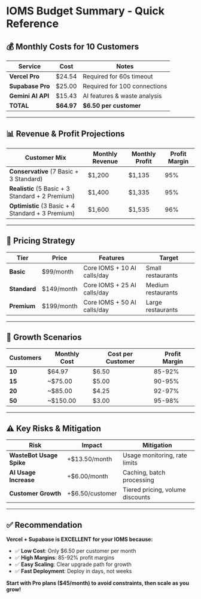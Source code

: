 # IOMS Budget Summary - Quick Reference

## 💰 **Monthly Costs for 10 Customers**

| Service | Cost | Notes |
|---------|------|-------|
| **Vercel Pro** | $24.54 | Required for 60s timeout |
| **Supabase Pro** | $25.00 | Required for 100 connections |
| **Gemini AI API** | $15.43 | AI features & waste analysis |
| **TOTAL** | **$64.97** | **$6.50 per customer** |

---

## 📊 **Revenue & Profit Projections**

| Customer Mix | Monthly Revenue | Monthly Profit | Profit Margin |
|--------------|----------------|----------------|---------------|
| **Conservative** (7 Basic + 3 Standard) | $1,200 | $1,135 | 95% |
| **Realistic** (5 Basic + 3 Standard + 2 Premium) | $1,400 | $1,335 | 95% |
| **Optimistic** (3 Basic + 4 Standard + 3 Premium) | $1,600 | $1,535 | 96% |

---

## 🎯 **Pricing Strategy**

| Tier | Price | Features | Target |
|------|-------|----------|---------|
| **Basic** | $99/month | Core IOMS + 10 AI calls/day | Small restaurants |
| **Standard** | $149/month | Core IOMS + 25 AI calls/day | Medium restaurants |
| **Premium** | $199/month | Core IOMS + 50 AI calls/day | Large restaurants |

---

## 🚀 **Growth Scenarios**

| Customers | Monthly Cost | Cost per Customer | Profit Margin |
|-----------|--------------|-------------------|---------------|
| **10** | $64.97 | $6.50 | 85-92% |
| **15** | ~$75.00 | $5.00 | 90-95% |
| **20** | ~$85.00 | $4.25 | 92-97% |
| **50** | ~$150.00 | $3.00 | 95-98% |

---

## ⚠️ **Key Risks & Mitigation**

| Risk | Impact | Mitigation |
|------|---------|------------|
| **WasteBot Usage Spike** | +$13.50/month | Usage monitoring, rate limits |
| **AI Usage Increase** | +$6.00/month | Caching, batch processing |
| **Customer Growth** | +$6.50/customer | Tiered pricing, volume discounts |

---

## ✅ **Recommendation**

**Vercel + Supabase is EXCELLENT for your IOMS because:**
- ✅ **Low Cost**: Only $6.50 per customer per month
- ✅ **High Margins**: 85-92% profit margins
- ✅ **Easy Scaling**: Clear upgrade path for growth
- ✅ **Fast Deployment**: Deploy in days, not weeks

**Start with Pro plans ($45/month) to avoid constraints, then scale as you grow!**

